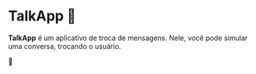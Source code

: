 # TalkApp 🚀

 **TalkApp** é um aplicativo de troca de mensagens. Nele, você pode simular uma conversa, trocando o usuário.

📝

